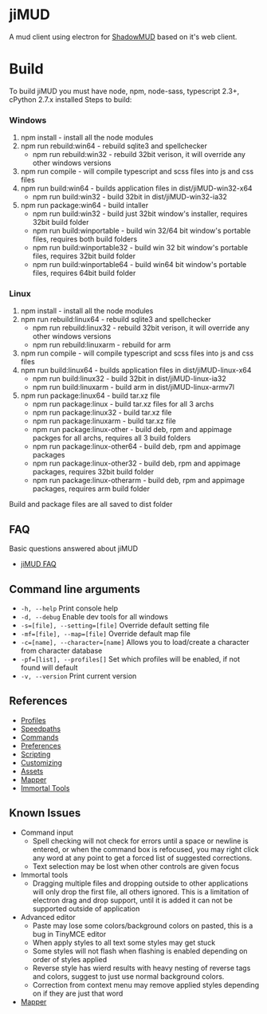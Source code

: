 # jiMUD

A mud client using electron for [ShadowMUD](http://www.shadowmud.com) based on it's web client.

# Build
  To build jiMUD you must have node, npm, node-sass, typescript 2.3+, cPython 2.7.x installed
  Steps to build:
### Windows
1. npm install - install all the node modules
2. npm run rebuild:win64 - rebuild sqlite3 and spellchecker
    - npm run rebuild:win32 - rebuild 32bit verison, it will override any other windows versions
3. npm run compile - will compile typescript and scss files into js and css files
4. npm run build:win64 - builds application files in dist/jiMUD-win32-x64
    - npm run build:win32 - build 32bit in dist/jiMUD-win32-ia32
5. npm run package:win64 - build intaller
    - npm run build:win32 - build just 32bit window's installer, requires 32bit build folder
    - npm run build:winportable - build win 32/64 bit window's portable files, requires both build folders
    - npm run build:winportable32 - build win 32 bit window's portable files, requires 32bit build folder
    - npm run build:winportable64 - build win64 bit window's portable files, requires 64bit build folder

### Linux
1. npm install - install all the node modules
2. npm run rebuild:linux64 - rebuild sqlite3 and spellchecker
    - npm run rebuild:linux32 - rebuild 32bit verison, it will override any other windows versions
    - npm run rebuild:linuxarm - rebuild for arm
3. npm run compile - will compile typescript and scss files into js and css files
4. npm run build:linux64 - builds application files in dist/jiMUD-linux-x64
    - npm run build:linux32 - build 32bit in dist/jiMUD-linux-ia32
    - npm run build:linuxarm - build arm in dist/jiMUD-linux-armv7l
5. npm run package:linux64 - build tar.xz file
    - npm run package:linux - build tar.xz files for all 3 archs
    - npm run package:linux32 - build tar.xz file
    - npm run package:linuxarm - build tar.xz file
    - npm run package:linux-other - build deb, rpm and appimage packges for all archs, requires all 3 build folders
    - npm run package:linux-other64 - build deb, rpm and appimage packages
    - npm run package:linux-other32 - build deb, rpm and appimage packages, requires 32bit build folder
    - npm run package:linux-otherarm - build deb, rpm and appimage packages, requires arm build folder

Build and package files are all saved to dist folder

## FAQ
Basic questions answered about jiMUD
- [jiMUD FAQ](docs/faq.md)

## Command line arguments
- `-h, --help`                    Print console help
- `-d, --debug`                   Enable dev tools for all windows
- `-s=[file], --setting=[file]`   Override default setting file
- `-mf=[file], --map=[file]`      Override default map file
- `-c=[name], --character=[name]` Allows you to load/create a character from character database
- `-pf=[list], --profiles[]`      Set which profiles will be enabled, if not found will default
- `-v, --version`                 Print current version

## References
- [Profiles](docs/profiles.md)
- [Speedpaths](docs/speedpaths.md)
- [Commands](docs/commands.md)
- [Preferences](docs/preferences.md)
- [Scripting](docs/scripting.md)
- [Customizing](docs/customizing.md)
- [Assets](docs/assets.md)
- [Mapper](docs/mapper.md)
- [Immortal Tools](docs/immortal.md)

## Known Issues
- Command input
  - Spell checking will not check for errors until a space or newline is entered, or when the command box is refocused, you may right click any word at any point to get a forced list of suggested corrections.
  - Text selection may be lost when other controls are given focus
- Immortal tools
  - Dragging multiple files and dropping outside to other applications will only drop the first file, all others ignored. This is a limitation of electron drag and drop support, until it is added it can not be supported outside of application
- Advanced editor 
  - Paste may lose some colors/background colors on pasted, this is a bug in TinyMCE editor
  - When apply styles to all text some styles may get stuck  
  - Some styles will not flash when flashing is enabled depending on order of styles applied
  - Reverse style has wierd results with heavy nesting of reverse tags and colors, suggest to just use normal background colors.
  - Correction from context menu may remove applied styles depending on if they are just that word
- [Mapper](docs/mapper.md#know-issues)